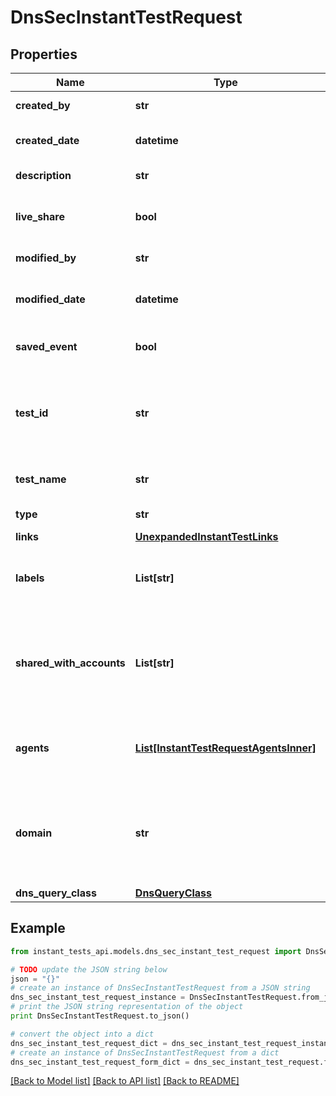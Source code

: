 # DnsSecInstantTestRequest


## Properties
Name | Type | Description | Notes
------------ | ------------- | ------------- | -------------
**created_by** | **str** | User that created the test. | [optional] [readonly] 
**created_date** | **datetime** | UTC created date (ISO date-time format). | [optional] [readonly] 
**description** | **str** | A description of the test. | [optional] 
**live_share** | **bool** | Indicates if the test is shared with the account group. | [optional] [readonly] 
**modified_by** | **str** | User that modified the test. | [optional] [readonly] 
**modified_date** | **datetime** | UTC last modification date (ISO date-time format). | [optional] [readonly] 
**saved_event** | **bool** | Indicates if the test is a saved event. | [optional] [readonly] 
**test_id** | **str** | Each test is assigned an unique ID; this is used to access test information and results from other endpoints. | [optional] [readonly] 
**test_name** | **str** | The name of the test. Test name must be unique. | [optional] 
**type** | **str** |  | [optional] [readonly] 
**links** | [**UnexpandedInstantTestLinks**](UnexpandedInstantTestLinks.md) |  | [optional] 
**labels** | **List[str]** | A list of test label identifiers (get &#x60;labelId&#x60; from &#x60;/labels&#x60; endpoint). | [optional] 
**shared_with_accounts** | **List[str]** | A list of account group identifiers that the test is shared with (get &#x60;aid&#x60; from &#x60;/account-groups&#x60; endpoint). | [optional] 
**agents** | [**List[InstantTestRequestAgentsInner]**](InstantTestRequestAgentsInner.md) | A list of objects with &#x60;agentId&#x60; (required) and &#x60;sourceIpAddress&#x60; (optional). | 
**domain** | **str** | The target record for the test, with the record type suffixed. If no record type is specified, the test defaults to an ANY record. | 
**dns_query_class** | [**DnsQueryClass**](DnsQueryClass.md) |  | [optional] 

## Example

```python
from instant_tests_api.models.dns_sec_instant_test_request import DnsSecInstantTestRequest

# TODO update the JSON string below
json = "{}"
# create an instance of DnsSecInstantTestRequest from a JSON string
dns_sec_instant_test_request_instance = DnsSecInstantTestRequest.from_json(json)
# print the JSON string representation of the object
print DnsSecInstantTestRequest.to_json()

# convert the object into a dict
dns_sec_instant_test_request_dict = dns_sec_instant_test_request_instance.to_dict()
# create an instance of DnsSecInstantTestRequest from a dict
dns_sec_instant_test_request_form_dict = dns_sec_instant_test_request.from_dict(dns_sec_instant_test_request_dict)
```
[[Back to Model list]](../README.md#documentation-for-models) [[Back to API list]](../README.md#documentation-for-api-endpoints) [[Back to README]](../README.md)


